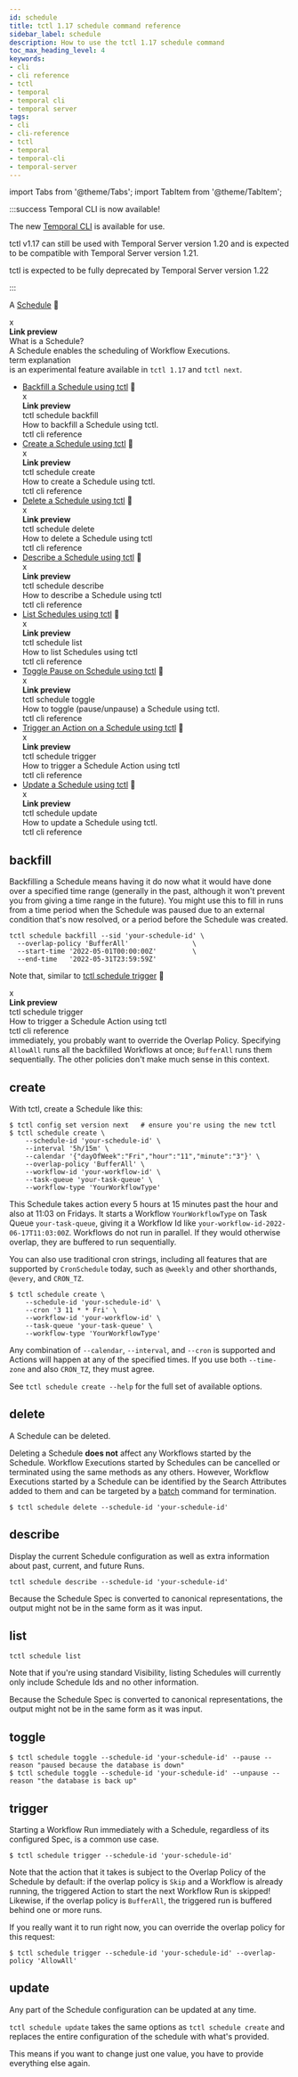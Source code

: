 ```yaml
---
id: schedule
title: tctl 1.17 schedule command reference
sidebar_label: schedule
description: How to use the tctl 1.17 schedule command
toc_max_heading_level: 4
keywords:
- cli
- cli reference
- tctl
- temporal
- temporal cli
- temporal server
tags:
- cli
- cli-reference
- tctl
- temporal
- temporal-cli
- temporal-server
---
```


<!-- THIS FILE IS GENERATED. DO NOT EDIT THIS FILE DIRECTLY -->

import Tabs from '@theme/Tabs';
import TabItem from '@theme/TabItem';

:::success Temporal CLI is now available!

The new [Temporal CLI](/cli) is available for use.

tctl v1.17 can still be used with Temporal Server version 1.20 and is expected to be compatible with Temporal Server version 1.21.

tctl is expected to be fully deprecated by Temporal Server version 1.22

:::

A [Schedule](/workflows#schedule) <span id="i-160465e6-3899-4ab9-9472-eaf66dd87102" class="clickable-i clickable-link-preview">🔗</span><div id="preview-modal-160465e6-3899-4ab9-9472-eaf66dd87102" class="preview-modal"><div class="modal-header"><div id="x-160465e6-3899-4ab9-9472-eaf66dd87102" class="clickable-x clickable-link-preview">x</div><b>Link preview</b></div><div class="preview-modal-title">What is a Schedule?</div><div class="preview-modal-description">A Schedule enables the scheduling of Workflow Executions.</div><div class="preview-modal-tags"><span class="preview-modal-tag">term</span> <span class="preview-modal-tag">explanation</span></div></div> is an experimental feature available in `tctl 1.17` and `tctl next`.

- [Backfill a Schedule using tctl](#backfill) <span id="i-f6b0a178-b83f-4f61-b837-3beed861bb73" class="clickable-i clickable-link-preview">🔗</span><div id="preview-modal-f6b0a178-b83f-4f61-b837-3beed861bb73" class="preview-modal"><div class="modal-header"><div id="x-f6b0a178-b83f-4f61-b837-3beed861bb73" class="clickable-x clickable-link-preview">x</div><b>Link preview</b></div><div class="preview-modal-title">tctl schedule backfill</div><div class="preview-modal-description">How to backfill a Schedule using tctl.</div><div class="preview-modal-tags"><span class="preview-modal-tag">tctl</span> <span class="preview-modal-tag">cli reference</span></div></div>
- [Create a Schedule using tctl](#create) <span id="i-f41cc835-6a88-4d3f-a004-53a8b974b2e6" class="clickable-i clickable-link-preview">🔗</span><div id="preview-modal-f41cc835-6a88-4d3f-a004-53a8b974b2e6" class="preview-modal"><div class="modal-header"><div id="x-f41cc835-6a88-4d3f-a004-53a8b974b2e6" class="clickable-x clickable-link-preview">x</div><b>Link preview</b></div><div class="preview-modal-title">tctl schedule create</div><div class="preview-modal-description">How to create a Schedule using tctl.</div><div class="preview-modal-tags"><span class="preview-modal-tag">tctl</span> <span class="preview-modal-tag">cli reference</span></div></div>
- [Delete a Schedule using tctl](#delete) <span id="i-871ffc3e-41ce-4d06-b6b4-dae64e895be2" class="clickable-i clickable-link-preview">🔗</span><div id="preview-modal-871ffc3e-41ce-4d06-b6b4-dae64e895be2" class="preview-modal"><div class="modal-header"><div id="x-871ffc3e-41ce-4d06-b6b4-dae64e895be2" class="clickable-x clickable-link-preview">x</div><b>Link preview</b></div><div class="preview-modal-title">tctl schedule delete</div><div class="preview-modal-description">How to delete a Schedule using tctl</div><div class="preview-modal-tags"><span class="preview-modal-tag">tctl</span> <span class="preview-modal-tag">cli reference</span></div></div>
- [Describe a Schedule using tctl](#describe) <span id="i-a08fcba1-e6cb-471e-b893-9927271d299c" class="clickable-i clickable-link-preview">🔗</span><div id="preview-modal-a08fcba1-e6cb-471e-b893-9927271d299c" class="preview-modal"><div class="modal-header"><div id="x-a08fcba1-e6cb-471e-b893-9927271d299c" class="clickable-x clickable-link-preview">x</div><b>Link preview</b></div><div class="preview-modal-title">tctl schedule describe</div><div class="preview-modal-description">How to describe a Schedule using tctl</div><div class="preview-modal-tags"><span class="preview-modal-tag">tctl</span> <span class="preview-modal-tag">cli reference</span></div></div>
- [List Schedules using tctl](#list) <span id="i-a5640ba6-cc29-482f-94ee-6361ff7d0657" class="clickable-i clickable-link-preview">🔗</span><div id="preview-modal-a5640ba6-cc29-482f-94ee-6361ff7d0657" class="preview-modal"><div class="modal-header"><div id="x-a5640ba6-cc29-482f-94ee-6361ff7d0657" class="clickable-x clickable-link-preview">x</div><b>Link preview</b></div><div class="preview-modal-title">tctl schedule list</div><div class="preview-modal-description">How to list Schedules using tctl</div><div class="preview-modal-tags"><span class="preview-modal-tag">tctl</span> <span class="preview-modal-tag">cli reference</span></div></div>
- [Toggle Pause on Schedule using tctl](#toggle) <span id="i-216c4e88-1b48-4071-97a4-7d00f99834ca" class="clickable-i clickable-link-preview">🔗</span><div id="preview-modal-216c4e88-1b48-4071-97a4-7d00f99834ca" class="preview-modal"><div class="modal-header"><div id="x-216c4e88-1b48-4071-97a4-7d00f99834ca" class="clickable-x clickable-link-preview">x</div><b>Link preview</b></div><div class="preview-modal-title">tctl schedule toggle</div><div class="preview-modal-description">How to toggle (pause/unpause) a Schedule using tctl.</div><div class="preview-modal-tags"><span class="preview-modal-tag">tctl</span> <span class="preview-modal-tag">cli reference</span></div></div>
- [Trigger an Action on a Schedule using tctl](#trigger) <span id="i-ae7b4386-3920-498f-8e32-c6ab1e0baff1" class="clickable-i clickable-link-preview">🔗</span><div id="preview-modal-ae7b4386-3920-498f-8e32-c6ab1e0baff1" class="preview-modal"><div class="modal-header"><div id="x-ae7b4386-3920-498f-8e32-c6ab1e0baff1" class="clickable-x clickable-link-preview">x</div><b>Link preview</b></div><div class="preview-modal-title">tctl schedule trigger</div><div class="preview-modal-description">How to trigger a Schedule Action using tctl</div><div class="preview-modal-tags"><span class="preview-modal-tag">tctl</span> <span class="preview-modal-tag">cli reference</span></div></div>
- [Update a Schedule using tctl](#update) <span id="i-dc0fea05-8c3e-492d-8855-c3c9811cf056" class="clickable-i clickable-link-preview">🔗</span><div id="preview-modal-dc0fea05-8c3e-492d-8855-c3c9811cf056" class="preview-modal"><div class="modal-header"><div id="x-dc0fea05-8c3e-492d-8855-c3c9811cf056" class="clickable-x clickable-link-preview">x</div><b>Link preview</b></div><div class="preview-modal-title">tctl schedule update</div><div class="preview-modal-description">How to update a Schedule using tctl.</div><div class="preview-modal-tags"><span class="preview-modal-tag">tctl</span> <span class="preview-modal-tag">cli reference</span></div></div>

## backfill

Backfilling a Schedule means having it do now what it would have done over a specified time range (generally in the past, although it won't prevent you from giving a time range in the future).
You might use this to fill in runs from a time period when the Schedule was paused due to an external condition that's now resolved, or a period before the Schedule was created.

```shell
tctl schedule backfill --sid 'your-schedule-id' \
  --overlap-policy 'BufferAll'                \
  --start-time '2022-05-01T00:00:00Z'         \
  --end-time   '2022-05-31T23:59:59Z'
```

Note that, similar to [tctl schedule trigger](#trigger) <span id="i-70615c26-eca6-4dd6-8e20-53491186de99" class="clickable-i clickable-link-preview">🔗</span><div id="preview-modal-70615c26-eca6-4dd6-8e20-53491186de99" class="preview-modal"><div class="modal-header"><div id="x-70615c26-eca6-4dd6-8e20-53491186de99" class="clickable-x clickable-link-preview">x</div><b>Link preview</b></div><div class="preview-modal-title">tctl schedule trigger</div><div class="preview-modal-description">How to trigger a Schedule Action using tctl</div><div class="preview-modal-tags"><span class="preview-modal-tag">tctl</span> <span class="preview-modal-tag">cli reference</span></div></div> immediately, you probably want to override the Overlap Policy.
Specifying `AllowAll` runs all the backfilled Workflows at once; `BufferAll` runs them sequentially.
The other policies don't make much sense in this context.

## create

With tctl, create a Schedule like this:

```shell
$ tctl config set version next   # ensure you're using the new tctl
$ tctl schedule create \
    --schedule-id 'your-schedule-id' \
    --interval '5h/15m' \
    --calendar '{"dayOfWeek":"Fri","hour":"11","minute":"3"}' \
    --overlap-policy 'BufferAll' \
    --workflow-id 'your-workflow-id' \
    --task-queue 'your-task-queue' \
    --workflow-type 'YourWorkflowType'
```

This Schedule takes action every 5 hours at 15 minutes past the hour and also at 11:03 on Fridays.
It starts a Workflow `YourWorkflowType` on Task Queue `your-task-queue`, giving it a Workflow Id like `your-workflow-id-2022-06-17T11:03:00Z`.
Workflows do not run in parallel.
If they would otherwise overlap, they are buffered to run sequentially.

You can also use traditional cron strings, including all features that are supported by `CronSchedule` today, such as `@weekly` and other shorthands, `@every`, and `CRON_TZ`.

```shell
$ tctl schedule create \
    --schedule-id 'your-schedule-id' \
    --cron '3 11 * * Fri' \
    --workflow-id 'your-workflow-id' \
    --task-queue 'your-task-queue' \
    --workflow-type 'YourWorkflowType'
```

Any combination of `--calendar`, `--interval`, and `--cron` is supported and Actions will happen at any of the specified times.
If you use both `--time-zone` and also `CRON_TZ`, they must agree.

See `tctl schedule create --help` for the full set of available options.

## delete

A Schedule can be deleted.

Deleting a Schedule **does not** affect any Workflows started by the Schedule.
Workflow Executions started by Schedules can be cancelled or terminated using the same methods as any others.
However, Workflow Executions started by a Schedule can be identified by the Search Attributes added to them and can be targeted by a [batch](/tctl-v1/batch/) command for termination.

```shell
$ tctl schedule delete --schedule-id 'your-schedule-id'
```

## describe

Display the current Schedule configuration as well as extra information about past, current, and future Runs.

```shell
tctl schedule describe --schedule-id 'your-schedule-id'
```

Because the Schedule Spec is converted to canonical representations, the output might not be in the same form as it was input.

## list

```shell
tctl schedule list
```

Note that if you're using standard Visibility, listing Schedules will currently only include Schedule Ids and no other information.

Because the Schedule Spec is converted to canonical representations, the output might not be in the same form as it was input.

## toggle

```shell
$ tctl schedule toggle --schedule-id 'your-schedule-id' --pause --reason "paused because the database is down"
$ tctl schedule toggle --schedule-id 'your-schedule-id' --unpause --reason "the database is back up"
```

## trigger

Starting a Workflow Run immediately with a Schedule, regardless of its configured Spec, is a common use case.

```shell
$ tctl schedule trigger --schedule-id 'your-schedule-id'
```

Note that the action that it takes is subject to the Overlap Policy of the Schedule by default: if the overlap policy is `Skip` and a Workflow is already running, the triggered Action to start the next Workflow Run is skipped!
Likewise, if the overlap policy is `BufferAll`, the triggered run is buffered behind one or more runs.

If you really want it to run right now, you can override the overlap policy for this request:

```shell
$ tctl schedule trigger --schedule-id 'your-schedule-id' --overlap-policy 'AllowAll'
```

## update

Any part of the Schedule configuration can be updated at any time.

`tctl schedule update` takes the same options as `tctl schedule create` and replaces the entire configuration of the schedule with what's provided.

This means if you want to change just one value, you have to provide everything else again.

